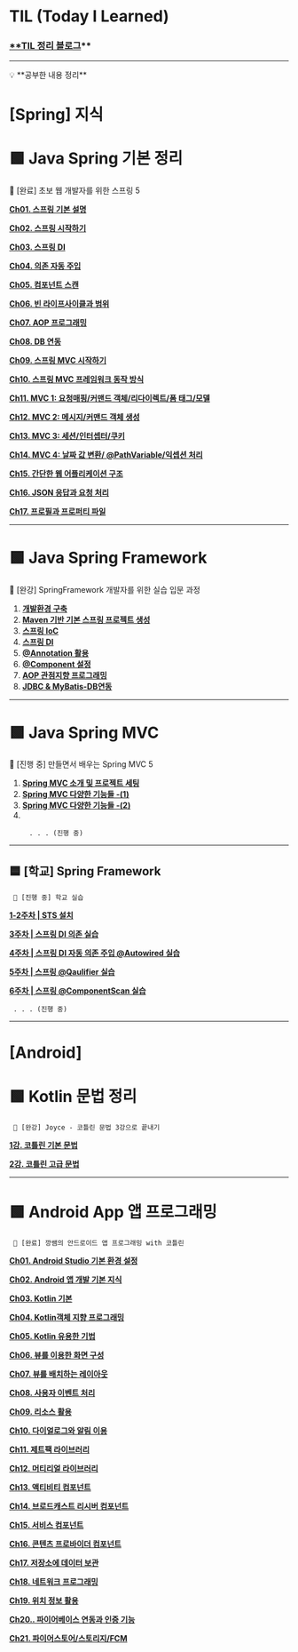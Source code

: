 # TIL (Today I Learned)

### [**TIL 정리 블로그](https://ccclean.tistory.com/)**

---

<aside>
💡 **공부한 내용 정리**

</aside>

# [Spring] 지식

# 🟩 Java Spring 기본 정리

   📌 [완료] 초보 웹 개발자를 위한 스프링 5

[**Ch01. 스프링 기본 설명**](https://ccclean.tistory.com/139?category=1074081)

**[Ch02. 스프링 시작하기](https://ccclean.tistory.com/140?category=1074081)**

**[Ch03. 스프링 DI](https://ccclean.tistory.com/143?category=1074081)**

**[Ch04. 의존 자동 주입](https://ccclean.tistory.com/148?category=1074081)**

**[Ch05. 컴포넌트 스캔](https://ccclean.tistory.com/149?category=1074081)**

**[Ch06. 빈 라이프사이클과 범위](https://ccclean.tistory.com/151?category=1074081)**

**[Ch07. AOP 프로그래밍](https://ccclean.tistory.com/152?category=1074081)**

**[Ch08. DB 연동](https://ccclean.tistory.com/155?category=1074081)**

**[Ch09. 스프링 MVC 시작하기](https://ccclean.tistory.com/157?category=1074081)**

**[Ch10. 스프링 MVC 프레임워크 동작 방식](https://ccclean.tistory.com/158?category=1074081)**

**[Ch11. MVC 1: 요청매핑/커맨드 객체/리다이렉트/폼 태그/모델](https://ccclean.tistory.com/161?category=1074081)**

**[Ch12. MVC 2: 메시지/커맨드 객체 생성](https://ccclean.tistory.com/162?category=1074081)**

**[Ch13. MVC 3: 세션/인터셉터/쿠키](https://ccclean.tistory.com/163?category=1074081)**

**[Ch14. MVC 4: 날짜 값 변환/ @PathVariable/익셉션 처리](https://ccclean.tistory.com/164?category=1074081)**

**[Ch15. 간단한 웹 어플리케이션 구조](https://ccclean.tistory.com/165?category=1074081)**

**[Ch16. JSON 응답과 요청 처리](https://ccclean.tistory.com/166?category=1074081)**

**[Ch17. 프로필과 프로퍼티 파일](https://ccclean.tistory.com/167?category=1074081)** 

---

# 🟩 Java Spring Framework

   📌 [완강] SpringFramework 개발자를 위한 실습 입문 과정

1. **[개발환경 구축](https://ccclean.tistory.com/172?category=1078337)** 
2. **[Maven 기반 기본 스프링 프로젝트 생성](https://ccclean.tistory.com/176?category=1078337)** 
3. **[스프링 IoC](https://ccclean.tistory.com/177?category=1078337)**
4. **[스프링 DI](https://ccclean.tistory.com/180?category=1078337)**
5. **[@Annotation 활용](https://ccclean.tistory.com/184?category=1078337)**
6. **[@Component 설정](https://ccclean.tistory.com/185?category=1078337)**
7. **[AOP 관점지향 프로그래밍](https://ccclean.tistory.com/188?category=1078337)**
8. **[JDBC & MyBatis-DB연동](https://ccclean.tistory.com/190?category=1078337)**

---

# 🟩 Java Spring MVC

   📌 [진행 중] 만들면서 배우는 Spring MVC 5

1. **[Spring MVC 소개 및 프로젝트 세팅](https://ccclean.tistory.com/197?category=1081413)** 
2. **[Spring MVC 다양한 기능들 -(1)](https://ccclean.tistory.com/199?category=1081413)** 
3. **[Spring MVC 다양한 기능들 -(2)](https://ccclean.tistory.com/240?category=1081413)** 
4. 
    
         . . . (진행 중)
    

---

## 🟦 [학교] Spring Framework

     📌 [진행 중] 학교 실습

**[1-2주차 | STS 설치](https://ccclean.tistory.com/216?category=1086059)**

**[3주차 | 스프링 DI 의존 실습](https://ccclean.tistory.com/222?category=1086059)**

**[4주차 | 스프링 DI 자동 의존 주입 @Autowired 실습](https://ccclean.tistory.com/232?category=1086059)**

**[5주차 | 스프링 @Qaulifier 실습](https://ccclean.tistory.com/241?category=1086059)**

**[6주차 | 스프링 @ComponentScan 실습](https://ccclean.tistory.com/249?category=1086059)** 

     . . . (진행 중)

---

# [Android]

# 🟩 Kotlin 문법 정리

     📌 [완강] Joyce - 코틀린 문법 3강으로 끝내기

**[1강. 코틀린 기본 문법](https://ccclean.tistory.com/207?category=1082477)**

**[2강. 코틀린 고급 문법](https://ccclean.tistory.com/209?category=1082477)** 

---

# 🟩 Android App 앱 프로그래밍

     📌 [완료] 깡쌤의 안드로이드 앱 프로그래밍 with 코틀린

**[Ch01. Android Studio 기본 환경 설정](https://ccclean.tistory.com/201?category=1082777)**

**[Ch02. Android 앱 개발 기본 지식](https://ccclean.tistory.com/202?category=1082777)**

**[Ch03. Kotlin 기본](https://ccclean.tistory.com/204?category=1082777)** 

**[Ch04. Kotlin객체 지향 프로그래밍](https://ccclean.tistory.com/205?category=1082777)**

**[Ch05. Kotlin 유용한 기법](https://ccclean.tistory.com/206?category=1082777)**

**[Ch06. 뷰를 이용한 화면 구성](https://ccclean.tistory.com/210?category=1082777)** 

**[Ch07. 뷰를 배치하는 레이아웃](https://ccclean.tistory.com/211?category=1082777)**

**[Ch08. 사용자 이벤트 처리](https://ccclean.tistory.com/212?category=1082777)**

**[Ch09. 리소스 활용](https://ccclean.tistory.com/213?category=1082777)**

**[Ch10. 다이얼로그와 알림 이용](https://ccclean.tistory.com/214?category=1082777)**

**[Ch11. 제트팩 라이브러리](https://ccclean.tistory.com/215?category=1082777)**

**[Ch12. 머티리얼 라이브러리](https://ccclean.tistory.com/217?category=1082777)**

**[Ch13. 액티비티 컴포넌트](https://ccclean.tistory.com/221?category=1082777)**

**[Ch14. 브로드캐스트 리시버 컴포넌트](https://ccclean.tistory.com/223?category=1082777)**

**[Ch15. 서비스 컴포넌트](https://ccclean.tistory.com/225?category=1082777)**

**[Ch16. 콘텐츠 프로바이더 컴포넌트](https://ccclean.tistory.com/226?category=1082777)**

**[Ch17. 저장소에 데이터 보관](https://ccclean.tistory.com/227?category=1082777)**

**[Ch18. 네트워크 프로그래밍](https://ccclean.tistory.com/228?category=1082777)**

**[Ch19. 위치 정보 활용](https://ccclean.tistory.com/233?category=1082777)**

**[Ch20.. 파이어베이스 연동과 인증 기능](https://ccclean.tistory.com/234?category=1082777)**

**[Ch21. 파이어스토어/스토리지/FCM](https://ccclean.tistory.com/235?category=1082777)**